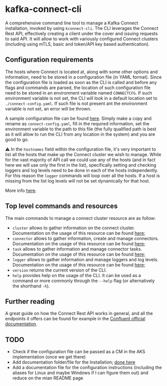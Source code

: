 # kafka-connect-cli

A comprehensive command line tool to manage a Kafka Connect installation, invoked by using `kconnect-cli`. The CLI leverages the Connect Rest API, effectively creating a client under the cover and issuing requests to said API. It will allow to work with variously configured Connect clusters (including using mTLS, basic and token/API key based authentication). 

## Configuration requirements

The hosts where Connect is located at, along with some other options and information, need to be stored in a configuration file (in YAML format). Since the configuration file is loaded as soon as the CLI is called and before any flags and commands are parsed, the location of such configuration file need to be stored in an environment variable named `CONNECTCFG`. If such environment variable is not set, the CLI will look in a default location set to `./connect-config.yaml`. If such file is not present ant the environment variable is not set, an error will be thrown.

A sample configuration file can be found [here](./connect-config.yaml.tmpl). Simply make a copy and rename as `connect-config.yaml`, fill in the required information, set the environment variable to the path to this file (the fully qualified path is best as it will allow to run the CLI from any location in the system) and you are good to go.

:warning: In the `hostnames` field within the configuration file, it's very important to list all the hosts that make up the Connect cluster we wish to manage. While for the vast majority of API call we could use any of the hosts (and in fact here we will use only the first in the list), specifically setting and checking loggers and log levels need to be done in each of the hosts independently. For this reason the `logger` commands will loop over all the hosts. If a host is missing from the list log levels will not be set dynamically for that host.

More info [here](docs/CONFIGURATION.md).

## Top level commands and resources

The main commands to manage a connect cluster resource are as follow:

* `cluster` allows to gather information on the connect cluster. Documentation on the usage of this resource can be found [here](docs/CLUSTER.md);
* `connector` allows to gather information, create and manage connectors. Documentation on the usage of this resource can be found [here](docs/CONNECTOR.md);
* `task` allows to gather information and manage connector tasks. Documentation on the usage of this resource can be found [here](docs/TASK.md);
* `logger` allows to gather information and manage loggers and log levels. Documentation on the usage of this resource can be found [here](docs/LOGGER.md);
* `version` returns the current version of the CLI.
* `help` provides help on the usage of the CLI. It can be used as a command or more commonly through the `--help` flag (or alternatively the shorthand `-h`).

## Further reading

A great guide on how the Connect Rest API works in general, and all the endpoints it offers can be found for example in the [Confluent official documentation](https://docs.confluent.io/platform/current/connect/references/restapi.html).

## TODO

* Check if the configuration file can be passed as a CM in the AKS implementation (once we get there)
* Add documentation folder/file for the Installation; [done here](installation/INSTALLATION-GUIDE.md)
* Add a documentation file for the configuration instructions (including the aliases for Linux and maybe Windows if I can figure them out) and reduce on the mian README page

